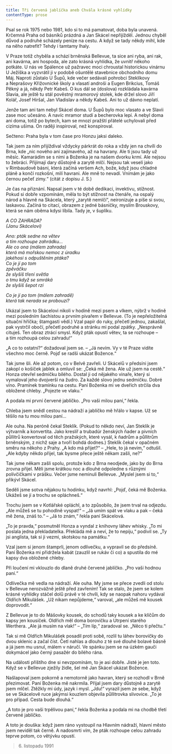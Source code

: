 ```yaml
---
title: Tři červená jablíčka aneb Chvála krásné vyhlídky
contentType: prose
---
```


<section>

Psal se rok 1975 nebo 1981, kdo si to má pamatovat, doba byla unavená. Krčemná Praha od básníků prázdná a Jan Skácel nepřijížděl. Jednou chyběl důvod a podruhé scházely peníze na cestu. A když se tady někdy mihl, kde na něho natrefit? Tehdy i tamtamy lhaly.

V Praze totiž chyběla a schází brněnská Bellevue, ta sice ani ryba, ani rak, ani kavárna, ani hospoda, ale zato krásná vyhlídka, že uvnitř někoho potkáte. U nás ve Spálence už pažravec moci chroustal historickou vinárnu U Ježíška a vyzvrátil ji v podobě ošuntělé stavebnice obchodního domu Máj. Naproti zůstalo U Šupů, kde večer sedávali pohrobci Steklíkovy a Neprašovy Křižovnické školy a vlasatí androši a Eugen Brikcius, Tomáš Pěkný a já, někdy Petr Kabeš. O kus dál se (doslova) rozkládala kavárna Slavia, ale ještě tu stál pověstný mramorový stolek, kde držel slovo Jiří Kolář, Josef Hiršal, Jan Vladislav a někdy Kabeš. Ani to už dávno neplatí.

Jenže tam ani tam nebyl Skácel doma. U Šupů bylo moc vlasato a ve Slavii zase moc učesáno. A navíc mramor studí a becherovka lepí. A nebyl doma ani doma, totiž po bytech, kam se mnozí pražští přátelé uchylovali před cizíma ušima. On raději inspiroval, než konspiroval.

Sečteno: Praha byla v tom čase pro Honzu jaksi daleko.

Tak jsem za ním přijíždíval vždycky párkrát do roka a vždy jen na chvíli do Brna, kde „nic nového ani zajímavého, až na havrany. Ale ti jsou tady už měsíc. Kamarádím se s nimi a Boženka je na našem dvorku krmí. Ale nejsou to žebráci. Přijímají dary důstojně a zarytě mlčí. Nejsou tak veselí jako v Rimbaudově básni, která začíná veršem Ach, bože, když jsou chladné pláně a končí rozkošní, milí havrani. Ale mně to nevadí. Vnímám je jako černou pečeť zimy.“ (citát z dopisu J. S.)

Je čas na přiznání. Napsal jsem v té době dedikaci, invektivu, stížnost. Pokud si dobře vzpomínám, měla to být stížnost na čtenáře, na ospalý národ a hlavně na Skácela, který „zarytě nemlčí“, neironizuje a píše si svou, laskavou. Začíná to citací, obrazem z jedné básničky, myslím Brouskovy, která se nám oběma kdysi líbila. Tady je, v šuplíku.

_A CO ZAHRADA?  
_(Janu Skácelovi)__

__Ano: pták sedne na větev  
a tím rozhoupe zahrádku…_  
Ale co ona (málem zahrada)  
která má mořskou nemoc z úradku  
jakéhosi s odpuštěním ptáka?  
Co je jí po tom  
zpěváčku  
že slyšíš tření světla  
o tmu když se smráká  
že slyšíš šepot rzi_

_Co je jí po tom (málem zahradě)  
která tak nerada se probouzí?_

Ukázal jsem to Skácelovi nikoli v hodině mezi psem a vlkem, nýbrž v hodině mezi posledním šachistou a prvním pivařem v Bellevue. (To je nepřeložitelná situační hříčka; štamgasti vědí.) Vzal papír do ruky, přečetl jednou, zakašlal, pak vystrčil obočí, přečetl podruhé a stránku mi podal zpátky. „Nesprávně cituješ. Ten obraz ztrácí smysl. Když pták opustí větev, ta se rozhoupe – a tím rozhoupá celou zahradu!“

„A co to ostatní?“ dožadoval jsem se. – „Já nevím. Vy v té Praze vidíte všechno moc černě. Pojď se radši ukázat Božence.“

Tak jsme šli. Ale až potom, co v Belvě zavřeli. U Skácelů v předsíni jsem zakopl o košíček jablek a omluvil se: „Čeká mě žena. Ale už jsem na cestě.“ Honza otevřel sedmičku bílého. Dostal ji od nějakého vinaře, který si vymaloval jeho dvojverší na žudro. Za každé slovo jednu sedmičku. Dobré víno. Pramínek tramínku na cestu. Paní Boženka mi ve dveřích strčila dva obložené chleby. „Pojezte ve vlaku.“

A podala mi první červené jablíčko. „Pro vaši milou paní,“ řekla.

Chleba jsem snědl cestou na nádraží a jablíčko mě hřálo v kapse. Už se těšilo na tu mou milou paní…

Ale ouha. Na peróně čekal Steklík. (Pokud to někdo neví, Jan Steklík je výtvarník a konvertita. Jako kreslíř a trubadúr ženských ňader a pivních půllitrů konvertoval od těch pražských, které vysál, k ňadrům a půllitrům brněnským, z nichž saje a tvoří bohdá dodnes.) Steklík čekal v opačném směru na někoho z Prahy. „A kdo má přijet?“ – „Hele, to já nevim,“ odtušil. „Ale kdyby někdo přijel, tak bysme přece ještě někam zašli, ne?“

Tak jsme někam zašli spolu, protože kdo z Brna neodjede, jako by do Brna zrovna přijel. Měli jsme krátkou noc a dlouhé odpoledne s různými polívčičkami v prášku. Večer jsme neminuli Bellevue. „Myslel jsem si to,“ přikývl Skácel.

Seděli jsme sotva nějakou tu hodinku, když navrhl: „Pojď, čeká mě Boženka. Ukážeš se jí a trochu se opláchneš.“

Trochu jsem se v Kotlářské opláchl, a to způsobilo, že jsem trval na odjezdu. „Ale můžeš se tu pohodlně vyspat!“ – „Já umím spát ve vlaku a pak – čeká mě žena, znáš to.“ – „Já to znám,“ řekla paní Skácelová.

„To je pravda,“ posmutněl Honza a vyndal z knihovny láhev whisky. „To mi poslala jedna překladatelka. Překládá mě a neví, že to nepiju,“ podivil se. „Ty jsi anglista, tak si ji vezmi, skotskou na památku.“

Vzal jsem si jenom štamprli, jenom odlívečku, a vypravil se do předsíně. Paní Boženka mi přidržela kabát (zauzlil se rukáv či co) a spustila do mé kapsy dva obložené chleby.

Při loučení mi vklouzlo do dlaně druhé červené jablíčko. „Pro vaši hodnou paní.“

Odlívečka mě vedla na nádraží. Ale ouha. My jsme se přece zvedli od stolu v Bellevue nerozvážně ještě před zavřením! Tak se stalo, že jsem se kolem krásné vyhlídky stáčel dolů právě v té chvíli, kdy se naopak nahoru vydával Oldřich Mikulášek. „Už nikam nepůjdeme,“ varoval, „ale můžeš mě kousek doprovodit.“

Z Bellevue je to do Mášovky kousek, do schodů taky kousek a ke klíčům do kapsy jen kousíček. Oldřich měl doma borovičku a Utrpení starého Werthera. „Ale já musím na vlak!“ – „Tím líp,“ zaradoval se. „Něco ti přečtu.“

Tak si mě Oldřich Mikulášek posadil proti sobě, rozlil tu láhev borovičky do dvou sklenic a začal číst. Četl nahlas a dlouho z té své dlouhé bolavé básně a já jsem mu usnul, málem v náručí. Ve spánku jsem se na úzkém gauči dokymácel jako černý pasažér do bílého rána.

Na události příštího dne si nevzpomínám, to je asi dobře. Jisté je jen toto. Když se v Bellevue zježily židle, šel mě Jan Skácel ukázat Božence.

Našlapoval jsem pokorně a nemotorně jako havran, který se rozhodl v Brně přezimovat. Paní Boženka mě nakrmila. Přijal jsem dary důstojně a zarytě jsem mlčel. Ztěžkly mi údy, jazyk i mysl. „Jdu!“ vyrazil jsem ze sebe, když se ve Skácelově ruce jakýmsi kouzlem objevila půllitrovka slivovice. „To je pro případ. Cesta bude dlouhá.“

„A toto je pro vaši trpělivou paní,“ řekla Boženka a podala mi na chodbě třetí červené jablíčko.

A toto je douška: když jsem ráno vystoupil na Hlavním nádraží, hlavní město jsem neviděl tak černě. A nadosmrti vím, že pták rozhoupe celou zahradu teprve potom, co větývku opustí.

</section>

<section>

> 6. listopadu 1991

</section>
